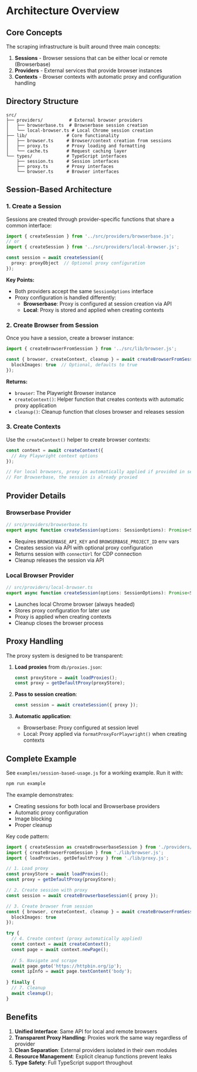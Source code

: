 # Architecture Overview

## Core Concepts

The scraping infrastructure is built around three main concepts:

1. **Sessions** - Browser sessions that can be either local or remote (Browserbase)
2. **Providers** - External services that provide browser instances
3. **Contexts** - Browser contexts with automatic proxy and configuration handling

## Directory Structure

```
src/
├── providers/          # External browser providers
│   ├── browserbase.ts  # Browserbase session creation
│   └── local-browser.ts # Local Chrome session creation
├── lib/               # Core functionality
│   ├── browser.ts     # Browser/context creation from sessions
│   ├── proxy.ts       # Proxy loading and formatting
│   └── cache.ts       # Request caching layer
└── types/             # TypeScript interfaces
    ├── session.ts     # Session interfaces
    ├── proxy.ts       # Proxy interfaces
    └── browser.ts     # Browser interfaces
```

## Session-Based Architecture

### 1. Create a Session

Sessions are created through provider-specific functions that share a common interface:

```typescript
import { createSession } from '../src/providers/browserbase.js';
// or
import { createSession } from '../src/providers/local-browser.js';

const session = await createSession({
  proxy: proxyObject  // Optional proxy configuration
});
```

**Key Points:**
- Both providers accept the same `SessionOptions` interface
- Proxy configuration is handled differently:
  - **Browserbase**: Proxy is configured at session creation via API
  - **Local**: Proxy is stored and applied when creating contexts

### 2. Create Browser from Session

Once you have a session, create a browser instance:

```typescript
import { createBrowserFromSession } from '../src/lib/browser.js';

const { browser, createContext, cleanup } = await createBrowserFromSession(session, {
  blockImages: true  // Optional, defaults to true
});
```

**Returns:**
- `browser`: The Playwright Browser instance
- `createContext()`: Helper function that creates contexts with automatic proxy application
- `cleanup()`: Cleanup function that closes browser and releases session

### 3. Create Contexts

Use the `createContext()` helper to create browser contexts:

```typescript
const context = await createContext({
  // Any Playwright context options
});

// For local browsers, proxy is automatically applied if provided in session
// For Browserbase, the session is already proxied
```

## Provider Details

### Browserbase Provider

```typescript
// src/providers/browserbase.ts
export async function createSession(options: SessionOptions): Promise<Session>
```

- Requires `BROWSERBASE_API_KEY` and `BROWSERBASE_PROJECT_ID` env vars
- Creates session via API with optional proxy configuration
- Returns session with `connectUrl` for CDP connection
- Cleanup releases the session via API

### Local Browser Provider

```typescript
// src/providers/local-browser.ts
export async function createSession(options: SessionOptions): Promise<Session>
```

- Launches local Chrome browser (always headed)
- Stores proxy configuration for later use
- Proxy is applied when creating contexts
- Cleanup closes the browser process

## Proxy Handling

The proxy system is designed to be transparent:

1. **Load proxies** from `db/proxies.json`:
   ```typescript
   const proxyStore = await loadProxies();
   const proxy = getDefaultProxy(proxyStore);
   ```

2. **Pass to session creation**:
   ```typescript
   const session = await createSession({ proxy });
   ```

3. **Automatic application**:
   - Browserbase: Proxy configured at session level
   - Local: Proxy applied via `formatProxyForPlaywright()` when creating contexts

## Complete Example

See `examples/session-based-usage.js` for a working example. Run it with:

```bash
npm run example
```

The example demonstrates:
- Creating sessions for both local and Browserbase providers
- Automatic proxy configuration
- Image blocking
- Proper cleanup

Key code pattern:

```typescript
import { createSession as createBrowserbaseSession } from './providers/browserbase.js';
import { createBrowserFromSession } from './lib/browser.js';
import { loadProxies, getDefaultProxy } from './lib/proxy.js';

// 1. Load proxy
const proxyStore = await loadProxies();
const proxy = getDefaultProxy(proxyStore);

// 2. Create session with proxy
const session = await createBrowserbaseSession({ proxy });

// 3. Create browser from session
const { browser, createContext, cleanup } = await createBrowserFromSession(session, {
  blockImages: true
});

try {
  // 4. Create context (proxy automatically applied)
  const context = await createContext();
  const page = await context.newPage();
  
  // 5. Navigate and scrape
  await page.goto('https://httpbin.org/ip');
  const ipInfo = await page.textContent('body');
  
} finally {
  // 7. Cleanup
  await cleanup();
}
```

## Benefits

1. **Unified Interface**: Same API for local and remote browsers
2. **Transparent Proxy Handling**: Proxies work the same way regardless of provider
3. **Clean Separation**: External providers isolated in their own modules
4. **Resource Management**: Explicit cleanup functions prevent leaks
5. **Type Safety**: Full TypeScript support throughout